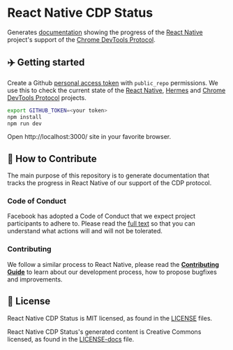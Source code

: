 # React Native CDP Status

Generates [documentation](https://cdpstatus.reactnative.dev/) showing the progress of the [React Native](https://reactnative.dev/) project's support of the [Chrome DevTools Protocol](https://chromedevtools.github.io/devtools-protocol/).

## ✈️ Getting started

Create a Github [personal access token](https://github.com/settings/tokens/new?description=React%20Native%20CDP%20Status&scopes=public_repo) with `public_repo` permissions. We use this to check the current state of the [React Native](https://github.com/facebook/react-native), [Hermes](https://github.com/facebook/hermes/) and [Chrome DevTools Protocol](https://github.com/ChromeDevTools/devtools-protocol) projects.

```bash
export GITHUB_TOKEN=<your token>
npm install
npm run dev
```

Open http://localhost:3000/ site in your favorite browser.

## 👏 How to Contribute

The main purpose of this repository is to generate documentation that tracks the progress in React Native of our support of the CDP protocol.

### Code of Conduct

Facebook has adopted a Code of Conduct that we expect project participants to adhere to.
Please read the [full text][code] so that you can understand what actions will and will not be tolerated.

[code]: https://code.fb.com/codeofconduct/

### Contributing

We follow a similar process to React Native, please read the [**Contributing Guide**][contribute] to learn about our development process, how to propose bugfixes and improvements.

[contribute]: https://reactnative.dev/docs/contributing

## 📄 License

React Native CDP Status is MIT licensed, as found in the [LICENSE][l] files.

React Native CDP Status's generated content is Creative Commons licensed, as found in the [LICENSE-docs][ld] file.

[l]: https://github.com/facebook/react-native-cdp-status/blob/main/LICENSE
[ld]: https://github.com/facebook/react-native-cdp-status/blob/main/LICENSE-docs
